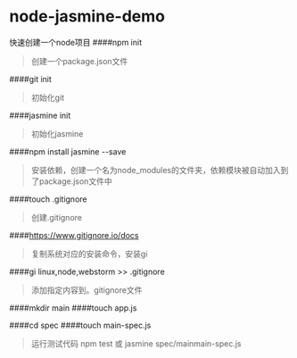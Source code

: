 # node-jasmine-demo
快速创建一个node项目
####npm init
>创建一个package.json文件

####git init
>初始化git

####jasmine init
>初始化jasmine

####npm install jasmine --save
>安装依赖，创建一个名为node_modules的文件夹，依赖模块被自动加入到了package.json文件中

####touch .gitignore
>创建.gitignore

####https://www.gitignore.io/docs
>复制系统对应的安装命令，安装gi

####gi linux,node,webstorm >> .gitignore
>添加指定内容到。gitignore文件

####mkdir main
####touch app.js

####cd spec
####touch main-spec.js

>运行测试代码
>npm test
>或 jasmine spec/mainmain-spec.js
